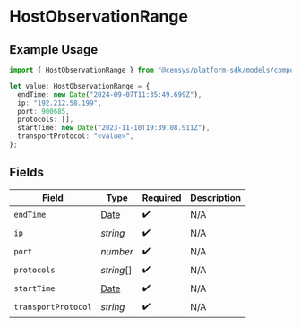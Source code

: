 # HostObservationRange

## Example Usage

```typescript
import { HostObservationRange } from "@censys/platform-sdk/models/components";

let value: HostObservationRange = {
  endTime: new Date("2024-09-07T11:35:49.699Z"),
  ip: "192.212.58.199",
  port: 900685,
  protocols: [],
  startTime: new Date("2023-11-10T19:39:08.911Z"),
  transportProtocol: "<value>",
};
```

## Fields

| Field                                                                                         | Type                                                                                          | Required                                                                                      | Description                                                                                   |
| --------------------------------------------------------------------------------------------- | --------------------------------------------------------------------------------------------- | --------------------------------------------------------------------------------------------- | --------------------------------------------------------------------------------------------- |
| `endTime`                                                                                     | [Date](https://developer.mozilla.org/en-US/docs/Web/JavaScript/Reference/Global_Objects/Date) | :heavy_check_mark:                                                                            | N/A                                                                                           |
| `ip`                                                                                          | *string*                                                                                      | :heavy_check_mark:                                                                            | N/A                                                                                           |
| `port`                                                                                        | *number*                                                                                      | :heavy_check_mark:                                                                            | N/A                                                                                           |
| `protocols`                                                                                   | *string*[]                                                                                    | :heavy_check_mark:                                                                            | N/A                                                                                           |
| `startTime`                                                                                   | [Date](https://developer.mozilla.org/en-US/docs/Web/JavaScript/Reference/Global_Objects/Date) | :heavy_check_mark:                                                                            | N/A                                                                                           |
| `transportProtocol`                                                                           | *string*                                                                                      | :heavy_check_mark:                                                                            | N/A                                                                                           |